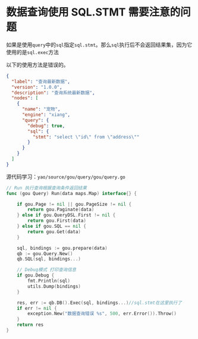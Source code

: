 # 数据查询使用 SQL.STMT 需要注意的问题

如果是使用`query`中的`sql`指定`sql.stmt`。那么`sql`执行后不会返回结果集，因为它使用的是`sql.exec`方法

以下的使用方法是错误的。

```json
{
  "label": "查询最新数据",
  "version": "1.0.0",
  "description": "查询系统最新数据",
  "nodes": [
    {
      "name": "宠物",
      "engine": "xiang",
      "query": {
        "debug": true,
        "sql": {
          "stmt": "select \"id\" from \"address\""
        }
      }
    }
  ]
}
```

源代码学习：`yao/source/gou/query/gou/query.go`

```go
// Run 执行查询根据查询条件返回结果
func (gou Query) Run(data maps.Map) interface{} {

    if gou.Page != nil || gou.PageSize != nil {
        return gou.Paginate(data)
    } else if gou.QueryDSL.First != nil {
        return gou.First(data)
    } else if gou.SQL == nil {
        return gou.Get(data)
    }

    sql, bindings := gou.prepare(data)
    qb := gou.Query.New()
    qb.SQL(sql, bindings...)

    // Debug模式 打印查询信息
    if gou.Debug {
        fmt.Println(sql)
        utils.Dump(bindings)
    }

    res, err := qb.DB().Exec(sql, bindings...)//sql.stmt在这里执行了
    if err != nil {
        exception.New("数据查询错误 %s", 500, err.Error()).Throw()
    }
    return res
}
```

